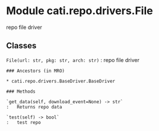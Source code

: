 Module cati.repo.drivers.File
=============================
repo file driver

Classes
-------

`File(url: str, pkg: str, arch: str)`
:   repo file driver

    ### Ancestors (in MRO)

    * cati.repo.drivers.BaseDriver.BaseDriver

    ### Methods

    `get_data(self, download_event=None) ‑> str`
    :   Returns repo data

    `test(self) ‑> bool`
    :   test repo